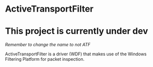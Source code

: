 # ActiveTransportFilter

# This project is currently under dev

_Remember to change the name to not ATF_

ActiveTransportFilter is a driver (WDF) that makes use of the Windows Filtering Platform for packet inspection.
